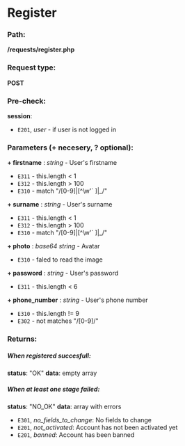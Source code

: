 # Register


### Path:
**/requests/register.php**


### Request type:
**POST**


### Pre-check:

**session**:
* `E201`, *user* - if user is not logged in


### Parameters (+ necesery, ? optional):

**+ firstname** : *string* - User's firstname
* `E311` - this.length < 1
* `E312` - this.length > 100
* `E310` - match "/[0-9]|[^\w\'\` ]|\_/"

**+ surname** : *string* - User's surname
* `E311` - this.length < 1
* `E312` - this.length > 100
* `E310` - match "/[0-9]|[^\w\'\` ]|\_/"

**+ photo** : *base64 string* - Avatar
* `E310` - faled to read the image

**+ password** : *string* - User's password
* `E311` - this.length < 6

**+ phone_number** : *string* - User's phone number
* `E310` - this.length != 9
* `E302` - not matches "/[0-9]/"


### Returns:

##### When registered succesfull:
**status**: "OK"
**data**: empty array

##### When at least one stage failed:
**status**: "NO_OK" 
**data**: array with errors
* `E301`, *no_fields_to_change*: No fields to change
* `E201`, *not_activated*: Account has not been activated yet
* `E201`, *banned*: Account has been banned
